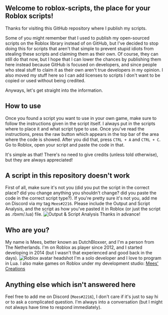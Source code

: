 ## Welcome to roblox-scripts, the place for your Roblox scripts!
Thanks for visiting this GitHub repository where I publish my scripts.

Some of you might remember that I used to publish my open-sourced scripts on the Roblox library instead of on GitHub, but I've decided to stop doing this for scripts that aren't that simple to prevent stupid idiots from stealing these scripts and claiming them as their own.
Of course, they can still do that now, but I hope that I can lower the chances by publishing them here instead because GitHub is focused on developers, and since people who steal stuff to claim it as their own aren't true developers in my opinion. I also moved my stuff here so I can add licenses to scripts I don't want to be copied or used without being credited.

Anyways, let's get straight into the information.

## How to use
Once you found a script you want to use in your own game, make sure to follow the instructions given in the script itself. I always put in the scripts where to place it and what script type to use.
Once you've read the instructions, press the raw button which appears in the top bar of the area where the code is showed. After you did that, press `CTRL + A` and `CTRL + C`.
Go to Roblox, open your script and paste the code in that.

It's simple as that! There's no need to give credits (unless told otherwise), but they are always appreciated!

## A script in this repository doesn't work
First of all, make sure it's not you (did you put the script in the correct place? did you change anything you shouldn't change? did you paste the code in the correct script type?).
If you're pretty sure it's not you, add me on Discord via my tag `Mees#2216`. Please include the Output and Script Analysis, and the script as how you've pasted it in Roblox (or just the script as .rbxm/.lua) file.
![Output & Script Analysis](https://i.imgur.com/eJza4hz.png)
Thanks in advance!

## Who are you?
My name is Mees, better known as DutchBloxxer, and I'm a person from The Netherlands. I'm on Roblox as player since 2012, and I started developing in 2014 (but I wasn't that experienced and good back in the days).
![Roblox avatar headshot](https://i.imgur.com/8ZxuoGA.png)
I'm a solo developer and I love to program in Lua. I also make games on Roblox under my development studio: [Mees' Creations](https://www.roblox.com/groups/8806074)

## Anything else which isn't answered here
Feel free to add me on Discord (`Mees#2216`), I don't care if it's just to say hi or to ask a complicated question. I'm always into a conversation (but I might not always have time to respond immediately).
